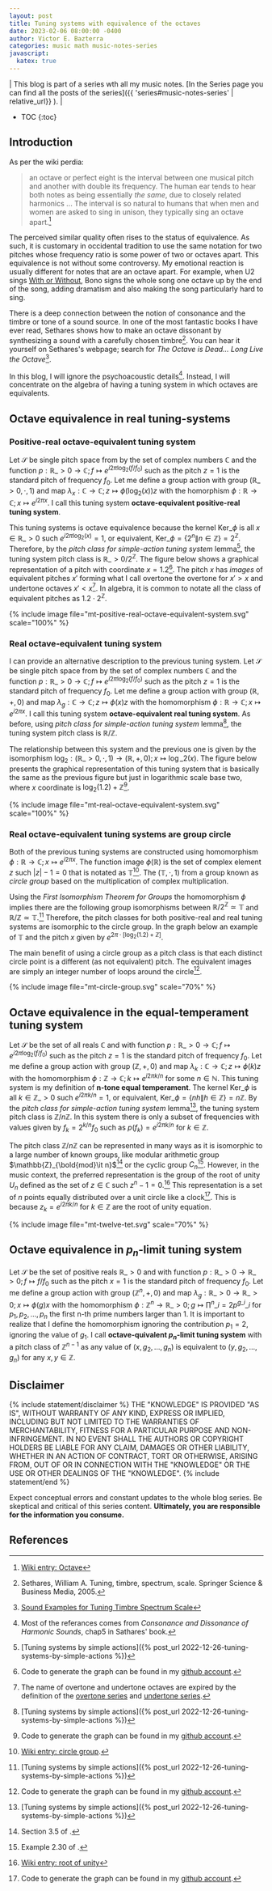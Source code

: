```yaml
---
layout: post
title: Tuning systems with equivalence of the octaves
date: 2023-02-06 08:00:00 -0400
author: Victor E. Bazterra
categories: music math music-notes-series
javascript:
  katex: true
---
```


| This blog is part of a series wth all my music notes. [In the Series page you can find all the posts of the series]({{ 'series#music-notes-series' | relative_url}} ). |

* TOC
{:toc}

## Introduction

As per the wiki perdia:
> an octave or perfect eight is the interval between one musical pitch and another with double its frequency. The human ear tends to hear both notes as being essentially *the same*, due to closely related harmonics ... The interval is so natural to humans that when men and women are asked to sing in unison, they typically sing an octave apart.[^1]

The perceived similar quality often rises to the status of equivalence. As such, it is customary in occidental tradition to use the same notation for two pitches whose frequency ratio is some power of two or octaves apart. This equivalence is not without some controversy. My emotional reaction is usually different for notes that are an octave apart. For example, when U2 sings [With or Without](https://en.wikipedia.org/wiki/With_or_Without_You), Bono signs the whole song one octave up by the end of the song, adding dramatism and also making the song particularly hard to sing.

There is a deep connection between the notion of consonance and the timbre or tone of a sound source. In one of the most fantastic books I have ever read, Sethares shows how to make an octave dissonant by synthesizing a sound with a carefully chosen timbre[^3]. You can hear it yourself on Sethares's webpage; search for *The Octave is Dead... Long Live the Octave*[^4].

In this blog, I will ignore the psychoacoustic details[^5]. Instead, I will concentrate on the algebra of having a tuning system in which octaves are equivalents.

## Octave equivalence in real tuning-systems

### Positive-real octave-equivalent tuning system

Let $\mathcal{S}$ be single pitch space from by the set of complex numbers $\mathbb{C}$ and the function $p: \mathbb{R}\_{>0} \rightarrow \mathbb{C}; f \mapsto e^{i2\pi\log_2(f/f_0)}$ such as the pitch $z = 1$ is the standard pitch of frequency $f_0$. Let me define a group action with group $(\mathbb{R}\_{>0}, \cdot, 1)$ and map $\lambda_x: \mathbb{C} \rightarrow \mathbb{C}; z \mapsto \phi(\log_2(x))z$ with the homorphism $\phi: \mathbb{R} \rightarrow \mathbb{C}; x \mapsto e^{i2\pi x}$. I call this tuning system **octave-equivalent positive-real tuning system**.

This tuning systems is octave equivalence because the kernel $\text{Ker}\_{\phi}$ is all $x \in \mathbb{R}\_{>0}$ such $e^{i2\pi\log_2(x)} = 1$, or equivalent, $\text{Ker}\_{\phi} = \lbrace 2^n \| n \in \mathbb{Z} \rbrace = 2^{\mathbb{Z}}$. Therefore, by the *pitch class for simple-action tuning system* lemma[^6], the tuning system pitch class is $\mathbb{R}\_{>0}/2^{\mathbb{Z}}$. The figure below shows a graphical representation of a pitch with coordinate $x = 1.2$[^200]. The pitch $x$ has *images* of equivalent pitches $x'$ forming what I call overtone the overtone for $x' > x$ and undertone octaves $x' < x$[^7]. In algebra, it is common to notate all the class of equivalent pitches as $1.2 \cdot 2^{\mathbb{Z}}$.

{% include image file="mt-positive-real-octave-equivalent-system.svg" scale="100%" %}

### Real octave-equivalent tuning system

I can provide an alternative description to the previous tuning system. Let $\mathcal{S}$ be single pitch space from by the set of complex numbers $\mathbb{C}$ and the function $p: \mathbb{R}\_{>0} \rightarrow \mathbb{C}; f \mapsto e^{i2\pi\log_2(f/f_0)}$ such as the pitch $z = 1$ is the standard pitch of frequency $f_0$. Let me define a group action with group $(\mathbb{R}, +, 0)$ and map $\lambda_g: \mathbb{C} \rightarrow \mathbb{C}; z \mapsto \phi(x)z$ with the homomorphism $\phi: \mathbb{R} \rightarrow \mathbb{C}; x \mapsto e^{i2\pi x}$. I call this tuning system **octave-equivalent real tuning system**. As before, using *pitch class for simple-action tuning system* lemma[^6], the tuning system pitch class is $\mathbb{R}/\mathbb{Z}$.

The relationship between this system and the previous one is given by the isomorphism $\log_2: (\mathbb{R}\_{>0}, \cdot, 1) \rightarrow (\mathbb{R}, +, 0); x \mapsto \log\_2(x)$. The figure below presents the graphical representation of this tuning system that is basically the same as the previous figure but just in logarithmic scale base two, where $x$ coordinate is $\log_2(1.2) + \mathbb{Z}$[^201].

{% include image file="mt-real-octave-equivalent-system.svg" scale="100%" %}

### Real octave-equivalent tuning systems are group circle

Both of the previous tuning systems are constructed using homomorphism $\phi: \mathbb{R} \rightarrow \mathbb{C}; x \mapsto e^{i2\pi x}$. The function image $\phi(\mathbb{R})$ is the set of complex element $z$ such $\vert z \vert - 1 = 0$ that is notated as $\mathbb{T}$[^8]. The $(\mathbb{T}, \cdot, 1)$ from a group known as *circle group* based on the multiplication of complex multiplication.

Using the *First Isomorphism Theorem for Groups* the homomorphism $\phi$ implies there are the following group isomorphisms between $\mathbb{R}/2^{\mathbb{Z}} \simeq \mathbb{T}$ and $\mathbb{R}/\mathbb{Z} \simeq \mathbb{T}$.[^6] Therefore, the pitch classes for both positive-real and real tuning systems are isomorphic to the circle group. In the graph below an example of $\mathbb{T}$ and the pitch $x$ given by $e^{2\pi\cdot[\log_2(1.2)+\mathbb{Z}]}$.

The main benefit of using a circle group as a pitch class is that each distinct circle point is a different (as not equivalent) pitch. The equivalent images are simply an integer number of loops around the circle[^202].

{% include image file="mt-circle-group.svg" scale="70%" %}

## Octave equivalence in the equal-temperament tuning system

Let $\mathcal{S}$ be the set of all reals $\mathbb{C}$ and with function $p: \mathbb{R}\_{>0} \rightarrow \mathbb{C}; f \mapsto e^{i2\pi \log_2(f/f_0)}$ such as the pitch $z = 1$ is the standard pitch of frequency $f_0$. Let me define a group action with group $(\mathbb{Z}, +, 0)$ and map $\lambda_k: \mathbb{C} \rightarrow \mathbb{C}; z \mapsto \phi(k)z$ with the homomorphism $\phi: \mathbb{Z} \rightarrow \mathbb{C}; k \mapsto e^{i2\pi k/n}$ for some $n \in \mathbb{N}$. This tuning system is my definition of **n-tone equal temperament**. The kernel $\text{Ker}\_{\phi}$ is all $k \in \mathbb{Z}\_{>0}$ such $e^{i2\pi k/n} = 1$, or equivalent, $\text{Ker}\_{\phi} = \lbrace nh \| h \in \mathbb{Z} \rbrace = n \mathbb{Z}$. By the *pitch class for simple-action tuning system* lemma[^6], the tuning system pitch class is $\mathbb{Z}/n{\mathbb{Z}}$. In this system there is only a subset of frequencies with values given by $f_k = 2^{k/n} f_0$ such as $p(f_k) = e^{i2\pi k/n}$ for $k \in \mathbb{Z}$.

The pitch class $\mathbb{Z}/n{\mathbb{Z}}$ can be represented in many ways as it is isomorphic to a large number of known groups, like modular arithmetic group $\mathbb{Z}_{\bold{mod}\it n}$[^9] or the cyclic group $C_n$[^10]. However, in the music context, the preferred representation is the group of the root of unity $U_n$ defined as the set of $z \in \mathbb{C}$ such $z^n - 1 = 0$.[^11] This representation is a set of $n$ points equally distributed over a unit circle like a clock[^203]. This is because $z_k = e^{i2\pi k/n}$ for $k \in \mathbb{Z}$ are the root of unity equation.

{% include image file="mt-twelve-tet.svg" scale="70%" %}

## Octave equivalence in $p_n$-limit tuning system

Let $\mathcal{S}$ be the set of positive reals $\mathbb{R}\_{>0}$ and with function $p: \mathbb{R}\_{>0} \rightarrow \mathbb{R}\_{>0}; f \mapsto f/f_0$ such as the pitch $x = 1$ is the standard pitch of frequency $f_0$. Let me define a group action with group $(\mathbb{Z}^n, +, 0)$ and map $\lambda_g: \mathbb{R}\_{>0} \rightarrow \mathbb{R}\_{>0}; x \mapsto \phi(g)x$ with the homomorphism $\phi: \mathbb{Z}^n \rightarrow \mathbb{R}\_{>0}; g \mapsto \prod^n\_{i=2} p^{g\_i}\_i$ for $p_1,p_2,..., p_n$ the first n-th prime numbers larger than 1. It is important to realize that I define the homomorphism ignoring the contribution $p_1 = 2$, ignoring the value of $g_1$. I call **octave-quivalent $p_n$-limit tuning system** with a pitch class of $\mathbb{Z}^{n-1}$ as any value of $(x, g_2, ..., g_n)$ is equivalent to $(y, g_2, ..., g_n)$ for any $x,y \in \mathbb{Z}$.

## Disclaimer

{% include statement/disclaimer %}
THE \"KNOWLEDGE\" IS PROVIDED \"AS IS\", WITHOUT WARRANTY OF ANY KIND, EXPRESS OR IMPLIED, INCLUDING BUT NOT LIMITED TO THE WARRANTIES OF MERCHANTABILITY, FITNESS FOR A PARTICULAR PURPOSE AND NON-INFRINGEMENT. IN NO EVENT SHALL THE AUTHORS OR COPYRIGHT HOLDERS BE LIABLE FOR ANY CLAIM, DAMAGES OR OTHER LIABILITY, WHETHER IN AN ACTION OF CONTRACT, TORT OR OTHERWISE, ARISING FROM, OUT OF OR IN CONNECTION WITH THE \"KNOWLEDGE\" OR THE USE OR OTHER DEALINGS OF THE \"KNOWLEDGE\".
{% include statement/end %}

Expect conceptual errors and constant updates to the whole blog series. Be skeptical and critical of this series content. **Ultimately, you are responsible for the information you consume.**

## References

[^1]: [Wiki entry: Octave](https://en.wikipedia.org/wiki/Octave)
[^2]: [Blog about tuning systems.]({% post_url 2022-04-04-tuning-systems %})
[^3]: Sethares, William A. Tuning, timbre, spectrum, scale. Springer Science & Business Media, 2005.
[^4]: [Sound Examples for Tuning Timbre Spectrum Scale](https://sethares.engr.wisc.edu/html/soundexamples.html)
[^5]: Most of the referances comes from *Consonance and Dissonance of Harmonic Sounds*, chap5 in Sathares' book[^3].
[^6]: [Tuning systems by simple actions]({% post_url 2022-12-26-tuning-systems-by-simple-actions %})
[^7]: The name of overtone and undertone octaves are expired by the definition of the [overtone series](https://en.wikipedia.org/wiki/Harmonic_series_(music)) and [undertone series](https://en.wikipedia.org/wiki/Undertone_series).
[^8]: [Wiki entry: circle group](https://en.wikipedia.org/wiki/Circle_group).
[^9]: Section 3.5 of [^100].
[^10]: Example 2.30 of [^100].
[^11]: [Wiki entry: root of unity](https://en.wikipedia.org/wiki/Root_of_unity)
[^100]: Smith, Jonathan DH. Introduction to abstract algebra. Vol. 31. CRC Press, 2015.
[^200]: Code to generate the graph can be found in my [github account](https://github.com/baites/examples/blob/master/music/python/orbichords/tuning_systems/positive_real_octave_equivalent_system.py).
[^201]: Code to generate the graph can be found in my [github account](https://github.com/baites/examples/blob/master/music/python/orbichords/tuning_systems/real_octave_equivalent_system.py).
[^202]: Code to generate the graph can be found in my [github account](https://github.com/baites/examples/blob/master/music/python/orbichords/tuning_systems/circle_group.py).
[^203]: Code to generate the graph can be found in my [github account](https://github.com/baites/examples/blob/master/music/python/orbichords/tuning_systems/root_of_unity.py).